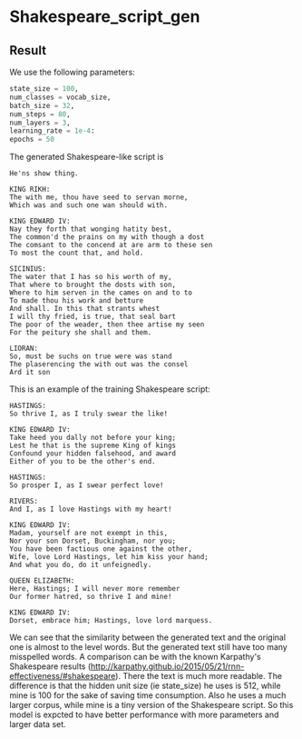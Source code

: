 # Shakespeare_script_gen
<!-- 
## Introduction
In supervised machine learing tasks, what is often seen is to properly fit a data set and use the trained model to predict for the label. In this project, instead of making prediction for label, we explore generating new data set that is similar to the training data set, which shapes up to be more challenging.

In this project, we use gated RNN to build a character-level language model to generate character sequences. Using the corpus of a Shakespeare script text, the total number of characters is 65. In the training stage, each character is input into the model and its immediate preceding character is its label. In the prediction, the output is the probability of each of the 65 characters, then the most likely character will be taken as the prediction. So in essence this is a classification problem.

The loss function to delineate the proximity between two sequences is perplexity loss function. It can be shown that perplexity is equivalent to crossentropy summated over the sequence, so in the code, we still use crossentropy as loss function. 

The basic structure of gated RNN model:
<p align="center">
    <img src="./media/BasicRNNLabeled.png"><br/>
    <em>Basic structure of RNN.</em>
</p>

Basic structure of gated RNN model:
<p align="center">
    <img src="./media/LSTM3-chain.png"><br/>
    <em>Basic structure of LSTM.</em>
</p>

## Usage

`shakespeare_gen.py` is the main function, which builds the graph and train the model. The parameters are saved in dir `./saves/`. 

`read_saved_model.py` reads the saved trained parameters and generates new Shakespeare style script.

The other two files `reader.py` and `utils.py` are utility functions.

## Model selection

We have built three models: GRU, LSTM, LN_LSTM (LSTM with layer normalization). The layer normalization is based on Ref . It is similar to batch normalization in terms of reducing the covariate, but is normalized over the feature space instead of across the batches. It is added before the non-linearity.

Compare GRU, LSTM and LN_LSTM: 50 epochs, 80 step sequences:
```
epoch = 50

g = build_graph(cell_type='GRU', num_steps=80)
t = time.time()
losses = train_network(g, epoch, num_steps=80, save="saves/GRU_20_epochs")
print("It took", time.time() - t, "seconds to train for 20 epochs.")
print("The average loss on the final epoch was:", losses[-1])

g = build_graph(cell_type='LSTM', num_steps=80)
t = time.time()
losses = train_network(g, epoch, num_steps=80, save="saves/LSTM_20_epochs")
print("It took", time.time() - t, "seconds to train for 20 epochs.")
print("The average loss on the final epoch was:", losses[-1])

g = build_graph(cell_type='LN_LSTM', num_steps=80)
t = time.time()
losses = train_network(g, epoch, num_steps=80, save="saves/LN_LSTM_20_epochs")
print("It took", time.time() - t, "seconds to train for 20 epochs.")
print("The average loss on the final epoch was:", losses[-1])
```

The time consumption and the loss function of each model is:
```
GRU
It took 2453.0852444171906 seconds to train for 20 epochs.
The average loss on the final epoch was: 1.8061041314026405

LSTM
It took 3177.582753419876 seconds to train for 20 epochs.
The average loss on the final epoch was: 2.150883697093218

LN_LSTM
It took 6583.305349826813 seconds to train for 20 epochs.
The average loss on the final epoch was: 1.6275424795589228
```

So the layer normalization indeed helps improve the performance. However the time consumption is doubled. So based on this tradeoff, we chose GRU as the final model.
 -->

## Result

We use the following parameters:

```python
state_size = 100,
num_classes = vocab_size,
batch_size = 32,
num_steps = 80,
num_layers = 3,
learning_rate = 1e-4:
epochs = 50
```

The generated Shakespeare-like script is 
```
He'ns show thing.

KING RIKH:
The with me, thou have seed to servan morne,
Which was and such one wan should with.

KING EDWARD IV:
Nay they forth that wonging hatity best,
The common'd the prains on my with though a dost
The comsant to the concend at are arm to these sen
To most the count that, and hold.

SICINIUS:
The water that I has so his worth of my,
That where to brought the dosts with son,
Where to him serven in the cames on and to to
To made thou his work and betture
And shall. In this that strants whest
I will thy fried, is true, that seal bart
The poor of the weader, then thee artise my seen
For the peitury she shall and them.

LIORAN:
So, must be suchs on true were was stand
The plaserencing the with out was the consel
Ard it son
```


This is an example of the training Shakespeare script:
```
HASTINGS:
So thrive I, as I truly swear the like!

KING EDWARD IV:
Take heed you dally not before your king;
Lest he that is the supreme King of kings
Confound your hidden falsehood, and award
Either of you to be the other's end.

HASTINGS:
So prosper I, as I swear perfect love!

RIVERS:
And I, as I love Hastings with my heart!

KING EDWARD IV:
Madam, yourself are not exempt in this,
Nor your son Dorset, Buckingham, nor you;
You have been factious one against the other,
Wife, love Lord Hastings, let him kiss your hand;
And what you do, do it unfeignedly.

QUEEN ELIZABETH:
Here, Hastings; I will never more remember
Our former hatred, so thrive I and mine!

KING EDWARD IV:
Dorset, embrace him; Hastings, love lord marquess.
```

We can see that the similarity between the generated text and the original one is almost to the level words. But the generated text still have too many misspelled words. A comparison can be with the known Karpathy's Shakespeare results (http://karpathy.github.io/2015/05/21/rnn-effectiveness/#shakespeare). There the text is much more readable. The difference is that the hidden unit size (ie state_size) he uses is 512, while mine is 100 for the sake of saving time consumption. Also he uses a much larger corpus, while mine is a tiny version of the Shakespeare script. So this model is expcted to have better performance with more parameters and larger data set.
